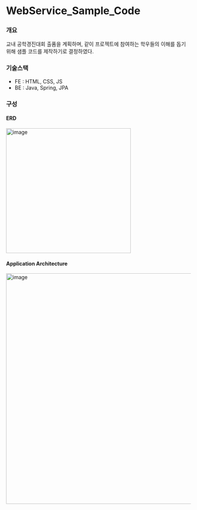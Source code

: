 # WebService_Sample_Code

### 개요
교내 공학경진대회 출품을 계획하며, 같이 프로젝트에 참여하는 학우들의
이해를 돕기 위해 샘플 코드를 제작하기로 결정하였다.

### 기술스택
- FE : HTML, CSS, JS
- BE : Java, Spring, JPA

### 구성
#### ERD
<img width="340" alt="image" src="https://github.com/Minjae-An/WebService_Sample_Code/assets/101340860/c5333fb0-a438-4c90-a81c-6ad8b184ea1b">

#### Application Architecture
<img width="628" alt="image" src="https://github.com/Minjae-An/WebService_Sample_Code/assets/101340860/f726d14e-59bf-45a2-9aea-df72bdc5fa05">




